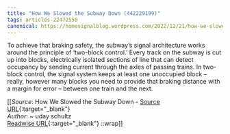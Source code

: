 ```yaml
---
title: "How We Slowed the Subway Down (442229199)"
tags: articles-22472550
canonical: https://homesignalblog.wordpress.com/2022/12/21/how-we-slowed-the-subway-down/
---
```


To achieve that braking safety, the subway’s signal architecture works around the principle of ‘two-block control.’ Every track on the subway is cut up into blocks, electrically isolated sections of line that can detect occupancy by sending current through the axles of passing trains. In two-block control, the signal system keeps at least one unoccupied block – really, however many blocks you need to provide that braking distance with a margin for error – between one train and the next.


[[_Source_: How We Slowed the Subway Down - [Source URL](https://homesignalblog.wordpress.com/2022/12/21/how-we-slowed-the-subway-down/){:target="_blank"}<br>
_Author_: ~ uday schultz<br>
[Readwise URL](https://readwise.io/open/442229199){:target="_blank"}
::wrap]]